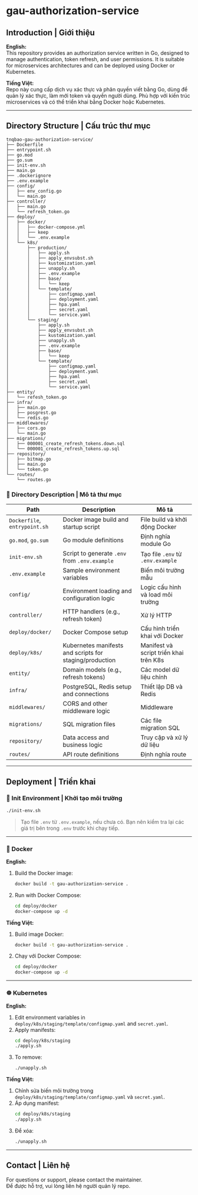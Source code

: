 # gau-authorization-service

## Introduction | Giới thiệu

**English:**  
This repository provides an authorization service written in Go, designed to manage authentication, token refresh, and user permissions. It is suitable for microservices architectures and can be deployed using Docker or Kubernetes.

**Tiếng Việt:**  
Repo này cung cấp dịch vụ xác thực và phân quyền viết bằng Go, dùng để quản lý xác thực, làm mới token và quyền người dùng. Phù hợp với kiến trúc microservices và có thể triển khai bằng Docker hoặc Kubernetes.

---

## Directory Structure | Cấu trúc thư mục

```
tnqbao-gau-authorization-service/
├── Dockerfile
├── entrypoint.sh
├── go.mod
├── go.sum
├── init-env.sh
├── main.go
├── .dockerignore
├── .env.example
├── config/
│   ├── env_config.go
│   └── main.go
├── controller/
│   ├── main.go
│   └── refresh_token.go
├── deploy/
│   ├── docker/
│   │   ├── docker-compose.yml
│   │   ├── keep
│   │   └── .env.example
│   └── k8s/
│       ├── production/
│       │   ├── apply.sh
│       │   ├── apply_envsubst.sh
│       │   ├── kustomization.yaml
│       │   ├── unapply.sh
│       │   ├── .env.example
│       │   ├── base/
│       │   │   └── keep
│       │   └── template/
│       │       ├── configmap.yaml
│       │       ├── deployment.yaml
│       │       ├── hpa.yaml
│       │       ├── secret.yaml
│       │       └── service.yaml
│       └── staging/
│           ├── apply.sh
│           ├── apply_envsubst.sh
│           ├── kustomization.yaml
│           ├── unapply.sh
│           ├── .env.example
│           ├── base/
│           │   └── keep
│           └── template/
│               ├── configmap.yaml
│               ├── deployment.yaml
│               ├── hpa.yaml
│               ├── secret.yaml
│               └── service.yaml
├── entity/
│   └── refesh_token.go
├── infra/
│   ├── main.go
│   ├── posgrest.go
│   └── redis.go
├── middlewares/
│   ├── cors.go
│   └── main.go
├── migrations/
│   ├── 000001_create_refresh_tokens.down.sql
│   └── 000001_create_refresh_tokens.up.sql
├── repository/
│   ├── bitmap.go
│   ├── main.go
│   └── token.go
└── routes/
    └── routes.go
```

### 📑 Directory Description | Mô tả thư mục

| Path | Description | Mô tả |
|------|-------------|--------|
| `Dockerfile`, `entrypoint.sh` | Docker image build and startup script | File build và khởi động Docker |
| `go.mod`, `go.sum` | Go module definitions | Định nghĩa module Go |
| `init-env.sh` | Script to generate `.env` from `.env.example` | Tạo file `.env` từ `.env.example` |
| `.env.example` | Sample environment variables | Biến môi trường mẫu |
| `config/` | Environment loading and configuration logic | Logic cấu hình và load môi trường |
| `controller/` | HTTP handlers (e.g., refresh token) | Xử lý HTTP |
| `deploy/docker/` | Docker Compose setup | Cấu hình triển khai với Docker |
| `deploy/k8s/` | Kubernetes manifests and scripts for staging/production | Manifest và script triển khai trên K8s |
| `entity/` | Domain models (e.g., refresh tokens) | Các model dữ liệu chính |
| `infra/` | PostgreSQL, Redis setup and connections | Thiết lập DB và Redis |
| `middlewares/` | CORS and other middleware logic | Middleware |
| `migrations/` | SQL migration files | Các file migration SQL |
| `repository/` | Data access and business logic | Truy cập và xử lý dữ liệu |
| `routes/` | API route definitions | Định nghĩa route |

---

## Deployment | Triển khai

### 🧪 Init Environment | Khởi tạo môi trường

```bash
./init-env.sh
```

> Tạo file `.env` từ `.env.example`, nếu chưa có. Bạn nên kiểm tra lại các giá trị bên trong `.env` trước khi chạy tiếp.

---

### 🐳 Docker

**English:**  
1. Build the Docker image:
   ```bash
   docker build -t gau-authorization-service .
   ```
2. Run with Docker Compose:
   ```bash
   cd deploy/docker
   docker-compose up -d
   ```

**Tiếng Việt:**  
1. Build image Docker:
   ```bash
   docker build -t gau-authorization-service .
   ```
2. Chạy với Docker Compose:
   ```bash
   cd deploy/docker
   docker-compose up -d
   ```

---

### ☸ Kubernetes

**English:**  
1. Edit environment variables in `deploy/k8s/staging/template/configmap.yaml` and `secret.yaml`.
2. Apply manifests:
   ```bash
   cd deploy/k8s/staging
   ./apply.sh
   ```
3. To remove:
   ```bash
   ./unapply.sh
   ```

**Tiếng Việt:**  
1. Chỉnh sửa biến môi trường trong `deploy/k8s/staging/template/configmap.yaml` và `secret.yaml`.
2. Áp dụng manifest:
   ```bash
   cd deploy/k8s/staging
   ./apply.sh
   ```
3. Để xóa:
   ```bash
   ./unapply.sh
   ```

---

## Contact | Liên hệ

For questions or support, please contact the maintainer.  
Để được hỗ trợ, vui lòng liên hệ người quản lý repo.
